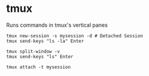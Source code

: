 # tmux

Runs commands in tmux's vertical panes

```shell
tmux new-session -s mysession -d # Detached Session
tmux send-keys "ls -la" Enter 

tmux split-window -v
tmux send-keys "ls" Enter

tmux attach -t mysession
```